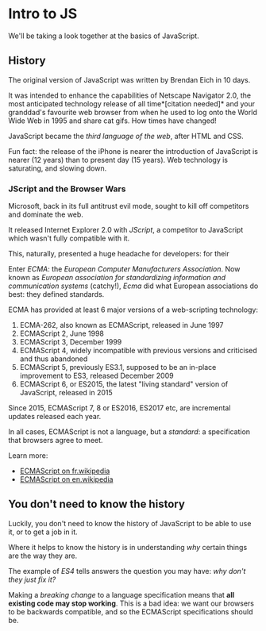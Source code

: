 # Intro to JS

We'll be taking a look together at the basics of JavaScript.

## History

The original version of JavaScript was written by Brendan Eich in 10 days.

It was intended to enhance the capabilities of Netscape Navigator 2.0,
the most anticipated technology release of all time*[citation needed]*
and your granddad's favourite web browser from when he used to log onto the World Wide Web in 1995 and share cat gifs.
How times have changed!

JavaScript became the _third language of the web_, after HTML and CSS.

Fun fact: the release of the iPhone is nearer the introduction of JavaScript is nearer (12 years) than to present day (15 years).
Web technology is saturating, and slowing down.

### JScript and the Browser Wars

Microsoft, back in its full antitrust evil mode, sought to kill off competitors and dominate the web.

It released Internet Explorer 2.0 with _JScript_, a competitor to JavaScript which wasn't fully compatible with it.

This, naturally, presented a huge headache for developers: for their

Enter _ECMA_: the _European Computer Manufacturers Association_. Now known as _European association for standardizing information and communication systems_ (catchy!), _Ecma_ did what European associations do best: they defined standards.

ECMA has provided at least 6 major versions of a web-scripting technology:

1. ECMA-262, also known as ECMAScript, released in June 1997
2. ECMAScript 2, June 1998
3. ECMAScript 3, December 1999
4. ECMAScript 4, widely incompatible with previous versions and criticised and thus abandoned
5. ECMAScript 5, previously ES3.1, supposed to be an in-place improvement to ES3, released December 2009
6. ECMAScript 6, or ES2015, the latest "living standard" version of JavaScript, released in 2015

Since 2015, ECMAScript 7, 8 or ES2016, ES2017 etc, are incremental updates released each year.

In all cases, ECMAScript is not a language, but a _standard_: a specification that browsers agree to meet.

Learn more:

- [ECMAScript on fr.wikipedia](https://fr.wikipedia.org/wiki/ECMAScript)
- [ECMAScript on en.wikipedia](https://en.wikipedia.org/wiki/ECMAScript)

## You don't need to know the history

Luckily, you don't need to know the history of JavaScript to be able to use it, or to get a job in it.

Where it helps to know the history is in understanding _why_ certain things are the way they are.

The example of _ES4_ tells answers the question you may have: _why don't they just fix it?_

Making a _breaking change_ to a language specification means that **all existing code may stop working**.
This is a bad idea: we want our browsers to be backwards compatible, and so the ECMAScript specifications should be.
